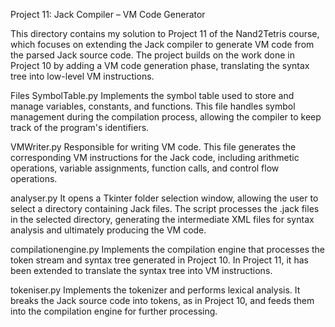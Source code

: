 Project 11: Jack Compiler – VM Code Generator

This directory contains my solution to Project 11 of the Nand2Tetris course, which focuses on extending the Jack compiler to generate VM code from the parsed Jack source code. 
The project builds on the work done in Project 10 by adding a VM code generation phase, translating the syntax tree into low-level VM instructions.

Files
SymbolTable.py
Implements the symbol table used to store and manage variables, constants, and functions.
This file handles symbol management during the compilation process, allowing the compiler to keep track of the program's identifiers.

VMWriter.py
Responsible for writing VM code. 
This file generates the corresponding VM instructions for the Jack code, 
including arithmetic operations, variable assignments, function calls, and control flow operations.

analyser.py
It opens a Tkinter folder selection window, allowing the user to select a directory containing Jack files.
The script processes the .jack files in the selected directory, generating the intermediate XML files for syntax analysis and ultimately producing the VM code.

compilationengine.py
Implements the compilation engine that processes the token stream and syntax tree generated in Project 10. 
In Project 11, it has been extended to translate the syntax tree into VM instructions.

tokeniser.py
Implements the tokenizer and performs lexical analysis. 
It breaks the Jack source code into tokens, as in Project 10, and feeds them into the compilation engine for further processing.
